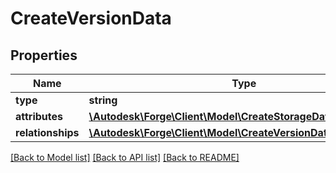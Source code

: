 # CreateVersionData

## Properties
Name | Type | Description | Notes
------------ | ------------- | ------------- | -------------
**type** | **string** |  | 
**attributes** | [**\Autodesk\Forge\Client\Model\CreateStorageDataAttributes**](CreateStorageDataAttributes.md) |  | [optional] 
**relationships** | [**\Autodesk\Forge\Client\Model\CreateVersionDataRelationships**](CreateVersionDataRelationships.md) |  | [optional] 

[[Back to Model list]](../README.md#documentation-for-models) [[Back to API list]](../README.md#documentation-for-api-endpoints) [[Back to README]](../README.md)


